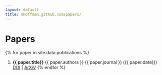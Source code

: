 ```yaml
---
layout: default
title: mhoffman.github.com/papers/
---
```


# Papers

{% for paper in site.data.publications %}
1. **{{ paper.title}}**
   {{ paper.authors }}
   {{ paper.journal }} ({{ paper.date}}) <a href='http://dx.doi.org/{{ paper.doi }}'>DOI</a> |
    <a href="http://arxiv.org/abs/{{paper.arxiv}}">ArXiV</a>
{% endfor %}

